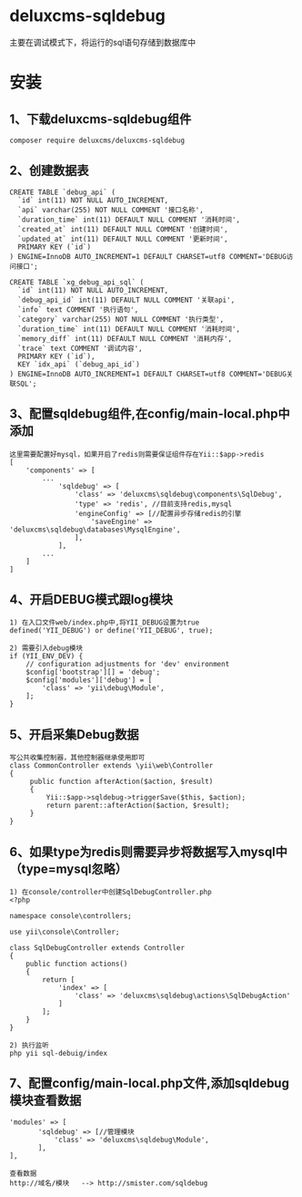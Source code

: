 # deluxcms-sqldebug
 主要在调试模式下，将运行的sql语句存储到数据库中
 
 # 安装
 1、下载deluxcms-sqldebug组件
 ---------------------------
 ```
 composer require deluxcms/deluxcms-sqldebug
 ```
 
2、创建数据表
--------------------------
```
CREATE TABLE `debug_api` (
  `id` int(11) NOT NULL AUTO_INCREMENT,
  `api` varchar(255) NOT NULL COMMENT '接口名称',
  `duration_time` int(11) DEFAULT NULL COMMENT '消耗时间',
  `created_at` int(11) DEFAULT NULL COMMENT '创建时间',
  `updated_at` int(11) DEFAULT NULL COMMENT '更新时间',
  PRIMARY KEY (`id`)
) ENGINE=InnoDB AUTO_INCREMENT=1 DEFAULT CHARSET=utf8 COMMENT='DEBUG访问接口';

CREATE TABLE `xg_debug_api_sql` (
  `id` int(11) NOT NULL AUTO_INCREMENT,
  `debug_api_id` int(11) DEFAULT NULL COMMENT '关联api',
  `info` text COMMENT '执行语句',
  `category` varchar(255) NOT NULL COMMENT '执行类型',
  `duration_time` int(11) DEFAULT NULL COMMENT '消耗时间',
  `memory_diff` int(11) DEFAULT NULL COMMENT '消耗内存',
  `trace` text COMMENT '调试内容',
  PRIMARY KEY (`id`),
  KEY `idx_api` (`debug_api_id`)
) ENGINE=InnoDB AUTO_INCREMENT=1 DEFAULT CHARSET=utf8 COMMENT='DEBUG关联SQL';
```

3、配置sqldebug组件,在config/main-local.php中添加
--------------------------
```
这里需要配置好mysql，如果开启了redis则需要保证组件存在Yii::$app->redis
[
    'components' => [
        ...
            'sqldebug' => [
                'class' => 'deluxcms\sqldebug\components\SqlDebug',
                'type' => 'redis', //目前支持redis,mysql
                'engineConfig' => [//配置异步存储redis的引擎
                    'saveEngine' => 'deluxcms\sqldebug\databases\MysqlEngine',
                ],
            ],
        ...
    ]
]
```
4、开启DEBUG模式跟log模块
--------------------------
```
1) 在入口文件web/index.php中,将YII_DEBUG设置为true
defined('YII_DEBUG') or define('YII_DEBUG', true);

2) 需要引入debug模块
if (YII_ENV_DEV) {
    // configuration adjustments for 'dev' environment
    $config['bootstrap'][] = 'debug';
    $config['modules']['debug'] = [
        'class' => 'yii\debug\Module',
    ];
}
```

5、开启采集Debug数据
--------------------------
```
写公共收集控制器，其他控制器继承使用即可
class CommonController extends \yii\web\Controller 
{
     public function afterAction($action, $result)
     {
         Yii::$app->sqldebug->triggerSave($this, $action);
         return parent::afterAction($action, $result);
     }
}
```

6、如果type为redis则需要异步将数据写入mysql中（type=mysql忽略）
--------------------------
```
1) 在console/controller中创建SqlDebugController.php
<?php

namespace console\controllers;

use yii\console\Controller;

class SqlDebugController extends Controller
{
    public function actions()
    {
        return [
            'index' => [
                'class' => 'deluxcms\sqldebug\actions\SqlDebugAction'
            ]
        ];
    }
}

2) 执行监听
php yii sql-debuig/index
```

7、配置config/main-local.php文件,添加sqldebug模块查看数据
--------------------------
```
'modules' => [
       'sqldebug' => [//管理模块
           'class' => 'deluxcms\sqldebug\Module',
       ],
],

查看数据
http://域名/模块   --> http://smister.com/sqldebug
```